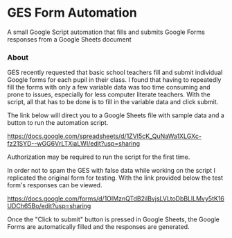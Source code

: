 # GES Form Automation
A small Google Script automation that fills and submits Google Forms responses from a Google Sheets document

### About
GES recently requested that basic school teachers fill and submit individual Google forms for each pupil in their class.
I found that having to repeatedly fill the forms with only a few variable data was too time consuming and prone to issues, especially for less computer literate teachers. With the script, all that has to be done is to fill in the variable data and click submit.

The link below will direct you to a Google Sheets file with sample data and a button to run the automation script.

https://docs.google.com/spreadsheets/d/1ZVI5cK_QuNaWa1XLGXc-fz21SYD--wGG6VrLTXiaLWI/edit?usp=sharing

Authorization may be required to run the script for the first time.

In order not to spam the GES with false data while working on the script I replicated the original form for testing. With the link provided below the test form's responses can be viewed.

https://docs.google.com/forms/d/1OIMznQTdB2ilBvjsLVLtoDbBLlLMvy5tK16UDCh65Bo/edit?usp=sharing

Once the "Click to submit" button is pressed in Google Sheets, the Google Forms are automatically filled and the responses are generated.

